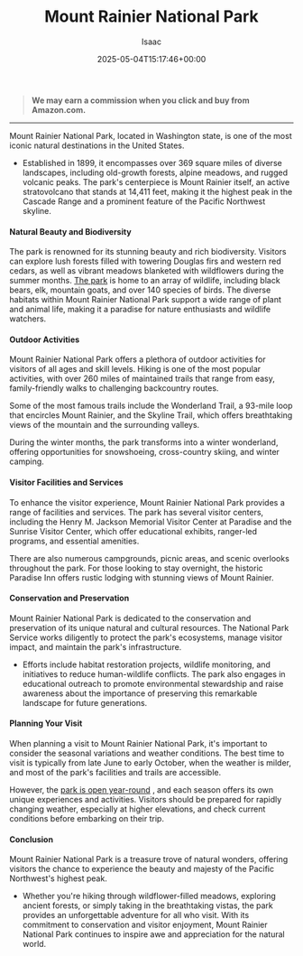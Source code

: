 ﻿---
author: Isaac
layout: post
title: Mount Rainier National Park
date: '2025-05-04T15:17:46+00:00'
categories:
- Bellevue
- Guide
tags: []
slug: /mount-rainier-national-park/
lastmod: 2025-05-07T12:21:28+03:00
---
> **We may earn a commission when you click and buy from Amazon.com.**
>

---
Mount Rainier National Park, located in Washington state, is one of the most iconic natural destinations in the United States.
- Established in 1899, it encompasses over 369 square miles of diverse landscapes, including old-growth forests, alpine meadows, and rugged volcanic peaks.
The park's centerpiece is Mount Rainier itself, an active stratovolcano that stands at 14,411 feet, making it the highest peak in the Cascade Range and a prominent feature of the Pacific Northwest skyline.
#### Natural Beauty and Biodiversity
The park is renowned for its stunning beauty and rich biodiversity. Visitors can explore lush forests filled with towering Douglas firs and western red cedars, as well as vibrant meadows blanketed with wildflowers during the summer months.
[The park](https://www.nps.gov/mora/index.htm)
is home to an array of wildlife, including black bears, elk, mountain goats, and over 140 species of birds. The diverse habitats within Mount Rainier National Park support a wide range of plant and animal life, making it a paradise for nature enthusiasts and wildlife watchers.
#### Outdoor Activities
Mount Rainier National Park offers a plethora of outdoor activities for visitors of all ages and skill levels. Hiking is one of the most popular activities, with over 260 miles of maintained trails that range from easy, family-friendly walks to challenging backcountry routes.

Some of the most famous trails include the Wonderland Trail, a 93-mile loop that encircles Mount Rainier, and the Skyline Trail, which offers breathtaking views of the mountain and the surrounding valleys.

During the winter months, the park transforms into a winter wonderland, offering opportunities for snowshoeing, cross-country skiing, and winter camping.
#### Visitor Facilities and Services
To enhance the visitor experience, Mount Rainier National Park provides a range of facilities and services. The park has several visitor centers, including the Henry M. Jackson Memorial Visitor Center at Paradise and the Sunrise Visitor Center, which offer educational exhibits, ranger-led programs, and essential amenities.

There are also numerous campgrounds, picnic areas, and scenic overlooks throughout the park. For those looking to stay overnight, the historic Paradise Inn offers rustic lodging with stunning views of Mount Rainier.
#### Conservation and Preservation
Mount Rainier National Park is dedicated to the conservation and preservation of its unique natural and cultural resources. The National Park Service works diligently to protect the park's ecosystems, manage visitor impact, and maintain the park's infrastructure.
- Efforts include habitat restoration projects, wildlife monitoring, and initiatives to reduce human-wildlife conflicts.
The park also engages in educational outreach to promote environmental stewardship and raise awareness about the importance of preserving this remarkable landscape for future generations.
#### Planning Your Visit
When planning a visit to Mount Rainier National Park, it's important to consider the seasonal variations and weather conditions. The best time to visit is typically from late June to early October, when the weather is milder, and most of the park's facilities and trails are accessible.

However, the
[park is open year-round](https://en.wikipedia.org/wiki/Mount_Rainier_National_Park)
, and each season offers its own unique experiences and activities. Visitors should be prepared for rapidly changing weather, especially at higher elevations, and check current conditions before embarking on their trip.
#### Conclusion
Mount Rainier National Park is a treasure trove of natural wonders, offering visitors the chance to experience the beauty and majesty of the Pacific Northwest's highest peak.
- Whether you're hiking through wildflower-filled meadows, exploring ancient forests, or simply taking in the breathtaking vistas, the park provides an unforgettable adventure for all who visit.
With its commitment to conservation and visitor enjoyment, Mount Rainier National Park continues to inspire awe and appreciation for the natural world.